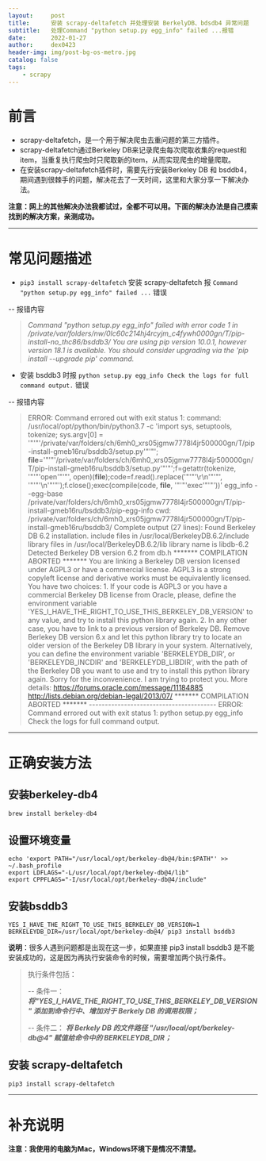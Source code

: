 ```yaml
---
layout:     post
title:      安装 scrapy-deltafetch 并处理安装 BerkelyDB、bdsdb4 异常问题
subtitle:   处理Command "python setup.py egg_info" failed ...报错
date:       2022-01-27
author:     dex0423
header-img: img/post-bg-os-metro.jpg
catalog: false
tags:
    - scrapy
---
```




前言
===
- scrapy-deltafetch，是一个用于解决爬虫去重问题的第三方插件。
- scrapy-deltafetch通过Berkeley DB来记录爬虫每次爬取收集的request和item，当重复执行爬虫时只爬取新的item，从而实现爬虫的增量爬取。
- 在安装scrapy-deltafetch插件时，需要先行安装Berkeley DB 和 bsddb4，期间遇到很棘手的问题，解决花去了一天时间，这里和大家分享一下解决办法。

**注意：网上的其他解决办法我都试过，全都不可以用。下面的解决办法是自己摸索找到的解决方案，亲测成功。**

---

常见问题描述
===

- `pip3 install scrapy-deltafetch` 安装 scrapy-deltafetch 报 `Command "python setup.py egg_info" failed ...` 错误

-- 报错内容

>*Command "python setup.py egg_info" failed with error code 1 in /private/var/folders/nw/0lc60c214hj4rcyjm_c4fywh0000gn/T/pip-install-no_thc86/bsddb3/
You are using pip version 10.0.1, however version 18.1 is available.
You should consider upgrading via the 'pip install --upgrade pip' command.*



- 安装 bsddb3 时报 `python setup.py egg_info Check the logs for full command output.` 错误

-- 报错内容

>    ERROR: Command errored out with exit status 1:
     command: /usr/local/opt/python/bin/python3.7 -c 'import sys, setuptools, tokenize; sys.argv[0] = '"'"'/private/var/folders/ch/6mh0_xrs05jgmw7778l4jr500000gn/T/pip-install-gmeb16ru/bsddb3/setup.py'"'"'; __file__='"'"'/private/var/folders/ch/6mh0_xrs05jgmw7778l4jr500000gn/T/pip-install-gmeb16ru/bsddb3/setup.py'"'"';f=getattr(tokenize, '"'"'open'"'"', open)(__file__);code=f.read().replace('"'"'\r\n'"'"', '"'"'\n'"'"');f.close();exec(compile(code, __file__, '"'"'exec'"'"'))' egg_info --egg-base /private/var/folders/ch/6mh0_xrs05jgmw7778l4jr500000gn/T/pip-install-gmeb16ru/bsddb3/pip-egg-info
cwd: /private/var/folders/ch/6mh0_xrs05jgmw7778l4jr500000gn/T/pip-install-gmeb16ru/bsddb3/
Complete output (27 lines):
Found Berkeley DB 6.2 installation.
      include files in /usr/local/BerkeleyDB.6.2/include
      library files in /usr/local/BerkeleyDB.6.2/lib
      library name is libdb-6.2
    Detected Berkeley DB version 6.2 from db.h
    ******* COMPILATION ABORTED *******
    You are linking a Berkeley DB version licensed under AGPL3 or have a commercial license.
    AGPL3 is a strong copyleft license and derivative works must be equivalently licensed.
    You have two choices:
      1. If your code is AGPL3 or you have a commercial Berkeley DB license from Oracle, please, define the environment variable 'YES_I_HAVE_THE_RIGHT_TO_USE_THIS_BERKELEY_DB_VERSION' to any value, and try to install this python library again.
      2. In any other case, you have to link to a previous version of Berkeley DB. Remove Berlekey DB version 6.x and let this python library try to locate an older version of the Berkeley DB library in your system. Alternatively, you can define the environment variable 'BERKELEYDB_DIR', or 'BERKELEYDB_INCDIR' and 'BERKELEYDB_LIBDIR', with the path of the Berkeley DB you want to use and try to install this python library again.
    Sorry for the inconvenience. I am trying to protect you.
    More details:
        https://forums.oracle.com/message/11184885
        http://lists.debian.org/debian-legal/2013/07/
    ******* COMPILATION ABORTED *******
    ---------------------------------------- 
>ERROR: Command errored out with exit status 1: python setup.py egg_info Check the logs for full command output.

---

正确安装方法
====

安装berkeley-db4
---

```python
brew install berkeley-db4
```


设置环境变量
---

```
echo 'export PATH="/usr/local/opt/berkeley-db@4/bin:$PATH"' >> ~/.bash_profile
export LDFLAGS="-L/usr/local/opt/berkeley-db@4/lib"
export CPPFLAGS="-I/usr/local/opt/berkeley-db@4/include"
```

安装bsddb3
---

```
YES_I_HAVE_THE_RIGHT_TO_USE_THIS_BERKELEY_DB_VERSION=1 BERKELEYDB_DIR=/usr/local/opt/berkeley-db@4/ pip3 install bsddb3
```
**说明**：很多人遇到问题都是出现在这一步，如果直接 pip3 install bsddb3 是不能安装成功的，这是因为再执行安装命令的时候，需要增加两个执行条件。

>执行条件包括：
>
>-- 条件一：***将"YES_I_HAVE_THE_RIGHT_TO_USE_THIS_BERKELEY_DB_VERSION" 添加到命令行中、增加对于 Berkely DB 的调用权限；***
>
>-- 条件二：  ***将 Berkely DB 的文件路径 "/usr/local/opt/berkeley-db@4" 赋值给命令中的 BERKELEYDB_DIR；***



安装 scrapy-deltafetch
---

```
pip3 install scrapy-deltafetch
```

---

补充说明
===

**注意：我使用的电脑为Mac，Windows环境下是情况不清楚。**
